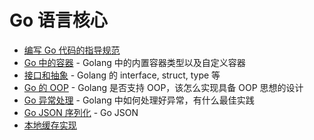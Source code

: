 # Go 语言核心

- [编写 Go 代码的指导规范](00_code_guide/README.md)
- [Go 中的容器](02_container/README.md) - Golang 中的内置容器类型以及自定义容器
- [接口和抽象](07_interface/README.md) - Golang 的 interface, struct, type 等
- [Go 的 OOP](08_oop/README.md) - Golang 是否支持 OOP，该怎么实现具备 OOP 思想的设计
- [Go 异常处理](06_error/README.md) - Golang 中如何处理好异常，有什么最佳实践
- [Go JSON 序列化](09_serializer/JSON_README.md) - Go JSON
- [本地缓存实现](10_cache/local_cache.md)
